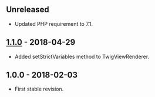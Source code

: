 ## Unreleased
- Updated PHP requirement to 7.1.

## [1.1.0] - 2018-04-29
- Added setStrictVariables method to TwigViewRenderer.

## 1.0.0 - 2018-02-03
- First stable revision.

[1.1.0]: https://github.com/themichaelhall/bluemvc-twig/compare/v1.0.0...v1.1.0